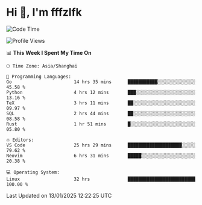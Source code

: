 # Hi 👋, I'm fffzlfk

<!--START_SECTION:waka-->
![Code Time](http://img.shields.io/badge/Code%20Time-1%2C141%20hrs%2016%20mins-blue)

![Profile Views](http://img.shields.io/badge/Profile%20Views-0-blue)

📊 **This Week I Spent My Time On** 

```text
🕑︎ Time Zone: Asia/Shanghai

💬 Programming Languages: 
Go                       14 hrs 35 mins      ███████████░░░░░░░░░░░░░░   45.58 % 
Python                   4 hrs 12 mins       ███░░░░░░░░░░░░░░░░░░░░░░   13.16 % 
TeX                      3 hrs 11 mins       ██░░░░░░░░░░░░░░░░░░░░░░░   09.97 % 
SQL                      2 hrs 44 mins       ██░░░░░░░░░░░░░░░░░░░░░░░   08.58 % 
Rust                     1 hr 51 mins        █░░░░░░░░░░░░░░░░░░░░░░░░   05.80 % 

🔥 Editors: 
VS Code                  25 hrs 29 mins      ████████████████████░░░░░   79.62 % 
Neovim                   6 hrs 31 mins       █████░░░░░░░░░░░░░░░░░░░░   20.38 % 

💻 Operating System: 
Linux                    32 hrs              █████████████████████████   100.00 % 
```


 Last Updated on 13/01/2025 12:22:25 UTC
<!--END_SECTION:waka-->
